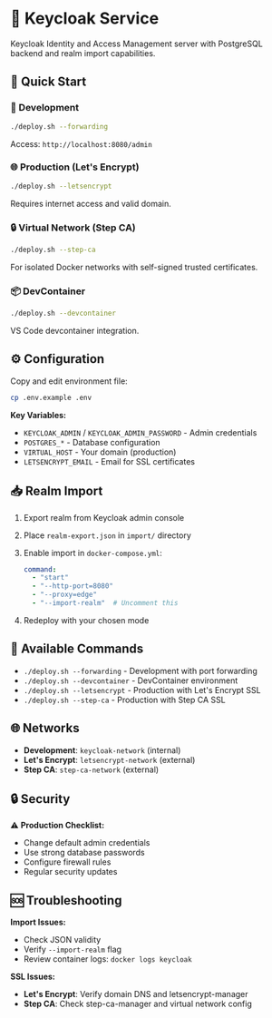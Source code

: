 # 🔑 Keycloak Service

Keycloak Identity and Access Management server with PostgreSQL backend and realm import capabilities.

## 🚀 Quick Start

### 🔧 Development

```bash
./deploy.sh --forwarding
```

Access: `http://localhost:8080/admin`

### 🌐 Production (Let's Encrypt)

```bash
./deploy.sh --letsencrypt
```

Requires internet access and valid domain.

### 🔒 Virtual Network (Step CA)

```bash
./deploy.sh --step-ca
```

For isolated Docker networks with self-signed trusted certificates.

### 📦 DevContainer

```bash
./deploy.sh --devcontainer
```

VS Code devcontainer integration.

## ⚙️ Configuration

Copy and edit environment file:

```bash
cp .env.example .env
```

**Key Variables:**

- `KEYCLOAK_ADMIN` / `KEYCLOAK_ADMIN_PASSWORD` - Admin credentials
- `POSTGRES_*` - Database configuration
- `VIRTUAL_HOST` - Your domain (production)
- `LETSENCRYPT_EMAIL` - Email for SSL certificates

## 📥 Realm Import

1. Export realm from Keycloak admin console
2. Place `realm-export.json` in `import/` directory
3. Enable import in `docker-compose.yml`:

   ```yaml
   command:
     - "start"
     - "--http-port=8080"
     - "--proxy=edge"
     - "--import-realm"  # Uncomment this
   ```

4. Redeploy with your chosen mode

## 🔧 Available Commands

- `./deploy.sh --forwarding` - Development with port forwarding
- `./deploy.sh --devcontainer` - DevContainer environment
- `./deploy.sh --letsencrypt` - Production with Let's Encrypt SSL
- `./deploy.sh --step-ca` - Production with Step CA SSL

## 🌐 Networks

- **Development**: `keycloak-network` (internal)
- **Let's Encrypt**: `letsencrypt-network` (external)
- **Step CA**: `step-ca-network` (external)

## 🔒 Security

⚠️ **Production Checklist:**

- Change default admin credentials
- Use strong database passwords
- Configure firewall rules
- Regular security updates

## 🆘 Troubleshooting

**Import Issues:**

- Check JSON validity
- Verify `--import-realm` flag
- Review container logs: `docker logs keycloak`

**SSL Issues:**

- **Let's Encrypt**: Verify domain DNS and letsencrypt-manager
- **Step CA**: Check step-ca-manager and virtual network config
